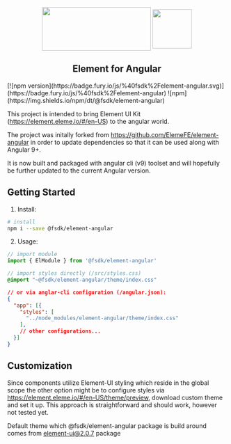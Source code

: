 
<div align="center">
  <img src="https://camo.githubusercontent.com/462f24153b8e8739c8ea71f7102585c4cb0e1575/68747470733a2f2f63646e2e7261776769742e636f6d2f456c656d6546452f656c656d656e742f6465762f656c656d656e745f6c6f676f2e737667" width="250" height="100" align="center">
  <img src="https://angular.io/assets/images/logos/angular/angular.svg" width="90" height="90" align="center">
</div>

<h2 align="center">Element for Angular</h2>
[![npm version](https://badge.fury.io/js/%40fsdk%2Felement-angular.svg)](https://badge.fury.io/js/%40fsdk%2Felement-angular)
![npm](https://img.shields.io/npm/dt/@fsdk/element-angular)

This project is intended to bring Element UI Kit (https://element.eleme.io/#/en-US) to the angular world.

The project was initally forked from https://github.com/ElemeFE/element-angular in order to update dependencies so that it can be used along with Angular 9+.

It is now built and packaged with angular cli (v9) toolset and will hopefully be further updated to the current Angular version.

## Getting Started

1. Install:
```bash
# install
npm i --save @fsdk/element-angular
```
2. Usage:
```typescript
// import module
import { ElModule } from '@fsdk/element-angular'
```

```scss
// import styles directly (/src/styles.css)
@import "~@fsdk/element-angular/theme/index.css"
```

```json
// or via anglar-cli configuration (/angular.json):
{
  "app": [{
    "styles": [
      "../node_modules/element-angular/theme/index.css"
    ],
    // other configurations...
  }]
}

```

## Customization

Since components utilize Element-UI styling which reside in the global scope the other option might be to configure styles via https://element.eleme.io/#/en-US/theme/preview, download custom theme and set it up. 
This approach is straightforward and should work, however not tested yet. 

Default theme which @fsdk/element-angular package is build around comes from element-ui@2.0.7 package
